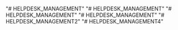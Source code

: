"# HELPDESK_MANAGEMENT" 
"# HELPDESK_MANAGEMENT" 
"# HELPDESK_MANAGEMENT" 
"# HELPDESK_MANAGEMENT" 
"# HELPDESK_MANAGEMENT2" 
"# HELPDESK_MANAGEMENT4" 
